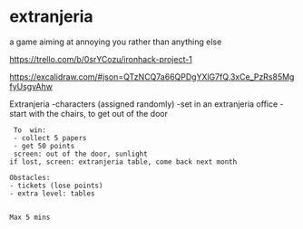 # extranjeria
a game aiming at annoying you rather than anything else

https://trello.com/b/0srYCozu/ironhack-project-1

https://excalidraw.com/#json=QTzNCQ7a66QPDgYXlG7fQ,3xCe_PzRs85MgfyUsgvAhw

Extranjeria
      -characters (assigned randomly)
      -set in an extranjeria office
      -start with the chairs, to get out of the door

     To  win:
     - collect 5 papers
     - get 50 points
     screen: out of the door, sunlight
    if lost, screen: extranjeria table, come back next month

    Obstacles:
    - tickets (lose points)
    - extra level: tables

    
    Max 5 mins
    


